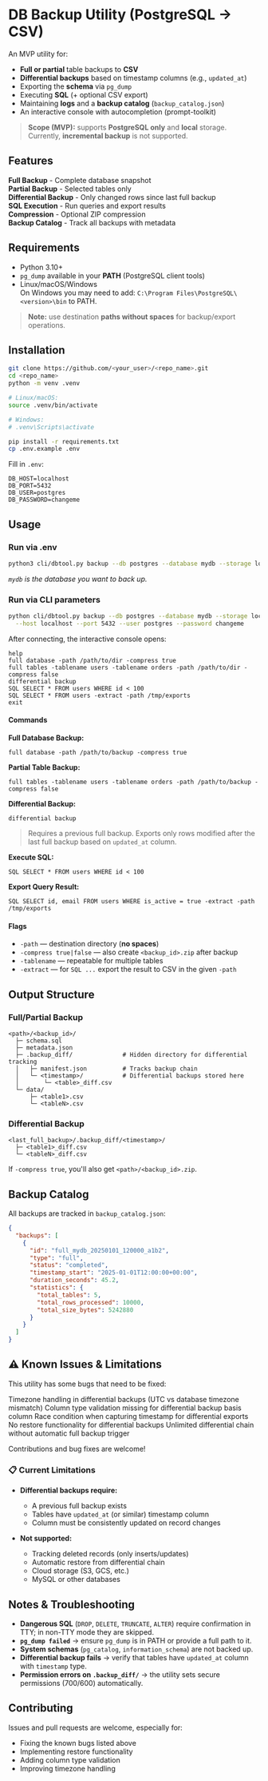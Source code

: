 # DB Backup Utility (PostgreSQL → CSV)

An MVP utility for:
- **Full or partial** table backups to **CSV**
- **Differential backups** based on timestamp columns (e.g., `updated_at`)
- Exporting the **schema** via `pg_dump`
- Executing **SQL** (+ optional CSV export)
- Maintaining **logs** and a **backup catalog** (`backup_catalog.json`)
- An interactive console with autocompletion (prompt-toolkit)

> **Scope (MVP):** supports **PostgreSQL only** and **local** storage. Currently, **incremental backup** is not supported.

## Features

**Full Backup** - Complete database snapshot  
**Partial Backup** - Selected tables only  
**Differential Backup** - Only changed rows since last full backup  
**SQL Execution** - Run queries and export results  
**Compression** - Optional ZIP compression  
**Backup Catalog** - Track all backups with metadata  

## Requirements

- Python 3.10+
- `pg_dump` available in your **PATH** (PostgreSQL client tools)
- Linux/macOS/Windows  
  On Windows you may need to add: `C:\Program Files\PostgreSQL\<version>\bin` to PATH.

> **Note:** use destination **paths without spaces** for backup/export operations.

## Installation

```bash
git clone https://github.com/<your_user>/<repo_name>.git
cd <repo_name>
python -m venv .venv

# Linux/macOS:
source .venv/bin/activate

# Windows:
# .venv\Scripts\activate

pip install -r requirements.txt
cp .env.example .env
```

Fill in `.env`:
```dotenv
DB_HOST=localhost
DB_PORT=5432
DB_USER=postgres
DB_PASSWORD=changeme
```

## Usage

### Run via .env
```bash
python3 cli/dbtool.py backup --db postgres --database mydb --storage local --config file
```
*`mydb` is the database you want to back up.*

### Run via CLI parameters
```bash
python cli/dbtool.py backup --db postgres --database mydb --storage local --config manual \
  --host localhost --port 5432 --user postgres --password changeme
```

After connecting, the interactive console opens:
```
help
full database -path /path/to/dir -compress true
full tables -tablename users -tablename orders -path /path/to/dir -compress false
differential backup
SQL SELECT * FROM users WHERE id < 100
SQL SELECT * FROM users -extract -path /tmp/exports
exit
```

#### Commands

**Full Database Backup:**
```
full database -path /path/to/backup -compress true
```

**Partial Table Backup:**
```
full tables -tablename users -tablename orders -path /path/to/backup -compress false
```

**Differential Backup:**
```
differential backup
```
> Requires a previous full backup. Exports only rows modified after the last full backup based on `updated_at` column.

**Execute SQL:**
```
SQL SELECT * FROM users WHERE id < 100
```

**Export Query Result:**
```
SQL SELECT id, email FROM users WHERE is_active = true -extract -path /tmp/exports
```

#### Flags

* `-path` — destination directory (**no spaces**)
* `-compress true|false` — also create `<backup_id>.zip` after backup
* `-tablename` — repeatable for multiple tables
* `-extract` — for `SQL ...` export the result to CSV in the given `-path`

## Output Structure

### Full/Partial Backup
```
<path>/<backup_id>/
  ├─ schema.sql
  ├─ metadata.json
  ├─ .backup_diff/              # Hidden directory for differential tracking
  │   ├─ manifest.json          # Tracks backup chain
  │   └─ <timestamp>/           # Differential backups stored here
  │       └─ <table>_diff.csv
  └─ data/
      ├─ <table1>.csv
      └─ <tableN>.csv
```

### Differential Backup
```
<last_full_backup>/.backup_diff/<timestamp>/
  ├─ <table1>_diff.csv
  └─ <tableN>_diff.csv
```

If `-compress true`, you'll also get `<path>/<backup_id>.zip`.

## Backup Catalog

All backups are tracked in `backup_catalog.json`:
```json
{
  "backups": [
    {
      "id": "full_mydb_20250101_120000_a1b2",
      "type": "full",
      "status": "completed",
      "timestamp_start": "2025-01-01T12:00:00+00:00",
      "duration_seconds": 45.2,
      "statistics": {
        "total_tables": 5,
        "total_rows_processed": 10000,
        "total_size_bytes": 5242880
      }
    }
  ]
}
```

## ⚠️ Known Issues & Limitations

This utility has some bugs that need to be fixed:

Timezone handling in differential backups (UTC vs database timezone mismatch)
Column type validation missing for differential backup basis column
Race condition when capturing timestamp for differential exports
No restore functionality for differential backups
Unlimited differential chain without automatic full backup trigger

Contributions and bug fixes are welcome!

### 📋 **Current Limitations**

* **Differential backups require:**
  - A previous full backup exists
  - Tables have `updated_at` (or similar) timestamp column
  - Column must be consistently updated on record changes

* **Not supported:**
  - Tracking deleted records (only inserts/updates)
  - Automatic restore from differential chain
  - Cloud storage (S3, GCS, etc.)
  - MySQL or other databases

## Notes & Troubleshooting

* **Dangerous SQL** (`DROP`, `DELETE`, `TRUNCATE`, `ALTER`) require confirmation in TTY; in non-TTY mode they are skipped.
* **`pg_dump failed`** → ensure `pg_dump` is in PATH or provide a full path to it.
* **System schemas** (`pg_catalog`, `information_schema`) are not backed up.
* **Differential backup fails** → verify that tables have `updated_at` column with `timestamp` type.
* **Permission errors on `.backup_diff/`** → the utility sets secure permissions (700/600) automatically.

## Contributing

Issues and pull requests are welcome, especially for:
- Fixing the known bugs listed above
- Implementing restore functionality
- Adding column type validation
- Improving timezone handling
